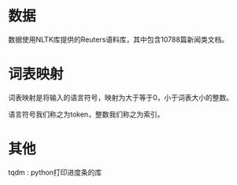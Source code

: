 
# 数据
数据使用NLTK库提供的Reuters语料库，其中包含10788篇新闻类文档。


# 词表映射

词表映射是将输入的语言符号，映射为大于等于0，小于词表大小的整数。

语言符号我们称之为token，整数我们称之为索引。

# 其他

tqdm : python打印进度条的库